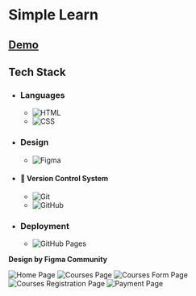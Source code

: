 # Simple Learn

## [Demo](https://mahmoud-abuyoussef.github.io/Online_Courses_Platform/)

## Tech Stack

- ### Languages

  - ![HTML](https://img.shields.io/badge/HTML-%23E34F26.svg?logo=html5&logoColor=white)
  - ![CSS](https://img.shields.io/badge/CSS-1572B6?logo=css3&logoColor=fff)

- ### Design

  - ![Figma](https://img.shields.io/badge/Figma-F24E1E?logo=figma&logoColor=white)

- #### 🔖 Version Control System
  - ![Git](https://img.shields.io/badge/Git-F05032?logo=git&logoColor=fff)
  - ![GitHub](https://img.shields.io/badge/GitHub-%23121011.svg?logo=github&logoColor=white)

- ### Deployment
  - ![GitHub Pages](https://img.shields.io/badge/GitHub%20Pages-121013?logo=github&logoColor=white)

**Design by Figma Community**

![Home Page](https://github.com/mahmoud-abuyoussef/Online_Courses_Platform/blob/main/design/home.png)
![Courses Page](https://github.com/mahmoud-abuyoussef/Online_Courses_Platform/blob/main/design/courses-page.png)
![Courses Form Page](https://github.com/mahmoud-abuyoussef/Online_Courses_Platform/blob/main/design/registeration.png)
![Courses Registration Page](https://github.com/mahmoud-abuyoussef/Online_Courses_Platform/blob/main/design/course-registration.png)
![Payment Page](https://github.com/mahmoud-abuyoussef/Online_Courses_Platform/blob/main/design/payment.png)
